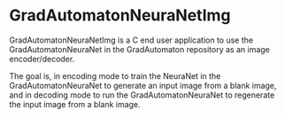 # GradAutomatonNeuraNetImg
GradAutomatonNeuraNetImg is a C end user application to use the GradAutomatonNeuraNet in the GradAutomaton repository as an image encoder/decoder.

The goal is, in encoding mode to train the NeuraNet in the GradAutomatonNeuraNet to generate an input image from a blank image, and in decoding mode to run the GradAutomatonNeuraNet to regenerate the input image from a blank image.

